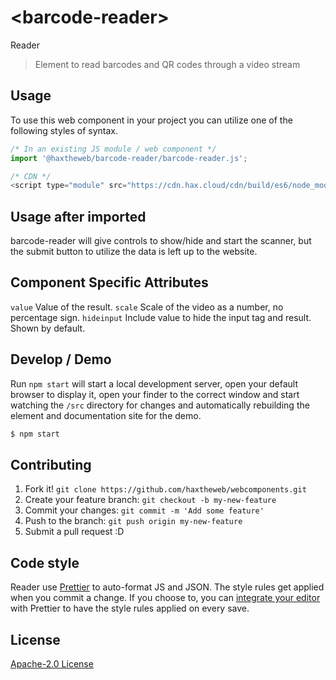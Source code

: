 # &lt;barcode-reader&gt;

Reader
> Element to read barcodes and QR codes through a video stream

## Usage
To use this web component in your project you can utilize one of the following styles of syntax.

```js
/* In an existing JS module / web component */
import '@haxtheweb/barcode-reader/barcode-reader.js';

/* CDN */
<script type="module" src="https://cdn.hax.cloud/cdn/build/es6/node_modules/@haxtheweb/barcode-reader/barcode-reader.js"></script>
```
## Usage after imported
barcode-reader will give controls to show/hide and start the scanner, but the submit button to utilize the data is left up to the website.

## Component Specific Attributes
`value` Value of the result. 
`scale` Scale of the video as a number, no percentage sign.
`hideinput` Include value to hide the input tag and result. Shown by default.

## Develop / Demo
Run `npm start` will start a local development server, open your default browser to display it, open your finder to the correct window and start watching the `/src` directory for changes and automatically rebuilding the element and documentation site for the demo.
```bash
$ npm start
```


## Contributing

1. Fork it! `git clone https://github.com/haxtheweb/webcomponents.git`
2. Create your feature branch: `git checkout -b my-new-feature`
3. Commit your changes: `git commit -m 'Add some feature'`
4. Push to the branch: `git push origin my-new-feature`
5. Submit a pull request :D

## Code style

Reader  use [Prettier][prettier] to auto-format JS and JSON.  The style rules get applied when you commit a change.  If you choose to, you can [integrate your editor][prettier-ed] with Prettier to have the style rules applied on every save.

[prettier]: https://github.com/prettier/prettier/
[prettier-ed]: https://github.com/prettier/prettier/#editor-integration
[polyserve]: https://github.com/Polymer/polyserve
[web-component-tester]: https://github.com/Polymer/web-component-tester

## License
[Apache-2.0 License](http://opensource.org/licenses/Apache-2.0)